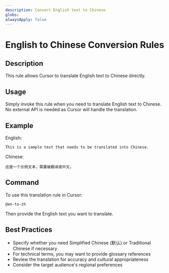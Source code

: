 ```yaml
---
description: Convert English text to Chinese
globs:
alwaysApply: false
---
```


# English to Chinese Conversion Rules

## Description

This rule allows Cursor to translate English text to Chinese directly.

## Usage

Simply invoke this rule when you need to translate English text to Chinese. No external API is needed as Cursor will handle the translation.

## Example

English:

```
This is a sample text that needs to be translated into Chinese.
```

Chinese:

```
这是一个示例文本，需要被翻译成中文。
```

## Command

To use this translation rule in Cursor:

```
@en-to-zh
```

Then provide the English text you want to translate.

## Best Practices

- Specify whether you need Simplified Chinese (默认) or Traditional Chinese if necessary
- For technical terms, you may want to provide glossary references
- Review the translation for accuracy and cultural appropriateness
- Consider the target audience's regional preferences
